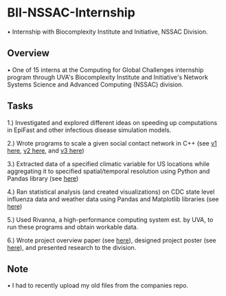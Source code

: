 # BII-NSSAC-Internship
• Internship with Biocomplexity Institute and Initiative, NSSAC Division.

## Overview
• One of 15 interns at the Computing for Global Challenges internship program through UVA's Biocomplexity Institute and Initiative's Network Systems Science and Advanced Computing (NSSAC) division.

## Tasks
1.) Investigated and explored different ideas on speeding up computations in EpiFast and other infectious disease simulation models.

2.) Wrote programs to scale a given social contact network in C++ (see [v1 here](https://github.com/zacherymorris2021/BII-NSSAC-Internship/blob/master/scaling-network-graph/scaling-network-v1.cpp), [v2 here](https://github.com/zacherymorris2021/BII-NSSAC-Internship/blob/master/scaling-network-graph/scaling-network-v2.cpp), and [v3 here](https://github.com/zacherymorris2021/BII-NSSAC-Internship/blob/master/scaling-network-graph/scaling-network-v3.cpp))

3.) Extracted data of a specified climatic variable for US locations while aggregating it to specified spatial/temporal resolution using Python and Pandas library (see [here](https://github.com/zacherymorris2021/BII-NSSAC-Internship/blob/master/climate-variable-data-analysis/aggregate_climate_data.py))

4.) Ran statistical analysis (and created visualizations) on CDC state level influenza data and weather data using Pandas and Matplotlib libraries (see [here](https://github.com/zacherymorris2021/BII-NSSAC-Internship/blob/master/flu-weather-visualizations/flu_activity_visualization.py))

5.) Used Rivanna, a high-performance computing system est. by UVA, to run these programs and obtain workable data.

6.) Wrote project overview paper (see [here](https://github.com/zacherymorris2021/BII-NSSAC-Internship/blob/master/C4GC_FinalPaper_ZacheryMorris.pdf)), designed project poster (see [here](https://github.com/zacherymorris2021/BII-NSSAC-Internship/blob/master/C4GC%20Poster_Zachery_Morris.pdf)), and presented research to the division.

## Note
• I had to recently upload my old files from the companies repo.
